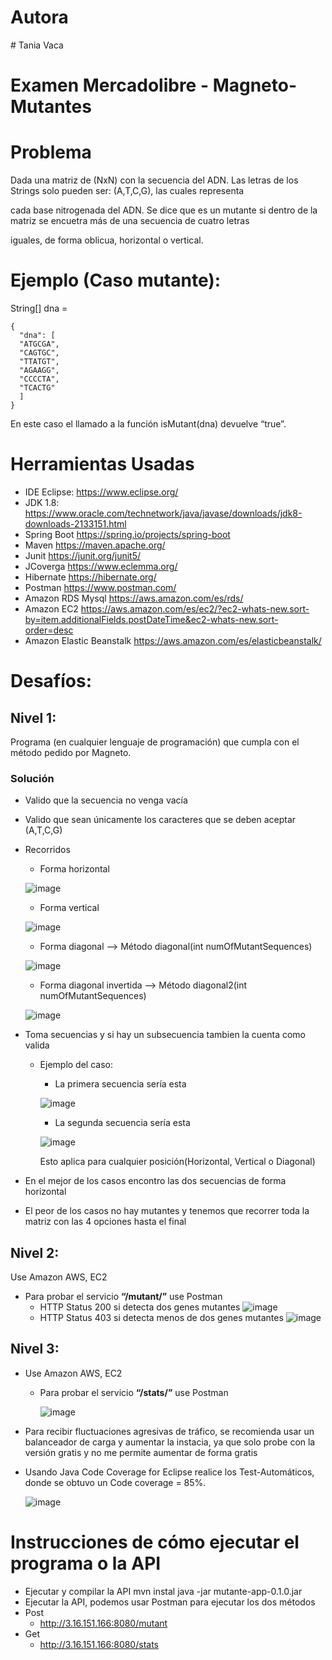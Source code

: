 
# Autora
﻿# Tania Vaca
 
# Examen Mercadolibre - Magneto-Mutantes

# Problema

Dada una matriz de (NxN) con la secuencia del ADN. Las letras de los Strings solo pueden ser: (A,T,C,G), las cuales representa 

cada base nitrogenada del ADN. Se dice que es un mutante si dentro de la matriz se encuetra más de una secuencia de cuatro letras

iguales, de forma oblicua, horizontal o vertical.

# Ejemplo (Caso mutante):

String[] dna = 

    {
      "dna": [
      "ATGCGA", 
      "CAGTGC",
      "TTATGT",
      "AGAAGG",
      "CCCCTA",
      "TCACTG"
      ]
    }
    
En este caso el llamado a la función isMutant(dna) devuelve “true”.

# Herramientas Usadas
-  IDE Eclipse: https://www.eclipse.org/
-  JDK 1.8: https://www.oracle.com/technetwork/java/javase/downloads/jdk8-downloads-2133151.html
-  Spring Boot https://spring.io/projects/spring-boot
-  Maven https://maven.apache.org/
-  Junit https://junit.org/junit5/
-  JCoverga https://www.eclemma.org/
-  Hibernate https://hibernate.org/
-  Postman https://www.postman.com/
-  Amazon RDS Mysql https://aws.amazon.com/es/rds/
-  Amazon EC2 https://aws.amazon.com/es/ec2/?ec2-whats-new.sort-by=item.additionalFields.postDateTime&ec2-whats-new.sort-order=desc
-  Amazon Elastic Beanstalk https://aws.amazon.com/es/elasticbeanstalk/

# Desafíos:

## Nivel 1:
   Programa (en cualquier lenguaje de programación) que cumpla con el método pedido por Magneto.
### Solución
   - Valido que la secuencia no venga vacía
   - Valido que sean únicamente los caracteres que se deben aceptar (A,T,C,G)
   - Recorridos
     -  Forma horizontal
     
     ![image](https://user-images.githubusercontent.com/16779783/116491654-fde5fe00-a85f-11eb-9924-0f2faae92102.png)

     -  Forma vertical

     ![image](https://user-images.githubusercontent.com/16779783/116491595-dd1da880-a85f-11eb-9b2e-eebf39a82e8a.png)
     
     -  Forma diagonal --> Método diagonal(int numOfMutantSequences)

     ![image](https://user-images.githubusercontent.com/16779783/116491722-25d56180-a860-11eb-86d7-0632e8e08002.png)
     
     -  Forma diagonal invertida  --> Método diagonal2(int numOfMutantSequences)

     ![image](https://user-images.githubusercontent.com/16779783/116491757-3be32200-a860-11eb-9dcc-b0c6436c293f.png)

   - Toma secuencias y si hay un subsecuencia tambien la cuenta como valida
     - Ejemplo del caso:
       - La primera secuencia sería esta
       
       ![image](https://user-images.githubusercontent.com/16779783/116491654-fde5fe00-a85f-11eb-9924-0f2faae92102.png)
       - La segunda secuencia sería esta

       ![image](https://user-images.githubusercontent.com/16779783/116491625-ec045b00-a85f-11eb-94fd-9419704a3e6d.png)
       
       Esto aplica para cualquier posición(Horizontal, Vertical o Diagonal)
   -  En el mejor de los casos encontro las dos secuencias de forma horizontal
   -  El peor de los casos no hay mutantes y tenemos que recorrer toda la matriz con las 4 opciones hasta el final

## Nivel 2:
Use Amazon AWS, EC2
   -  Para probar el servicio **“/mutant/”** use  Postman
      -   HTTP Status 200 si detecta dos genes mutantes
          ![image](https://user-images.githubusercontent.com/16779783/116492407-cc6e3200-a861-11eb-97d2-3b585d6bc42b.png)
      -   HTTP Status 403 si detecta menos de dos genes mutantes
          ![image](https://user-images.githubusercontent.com/16779783/116492718-98dfd780-a862-11eb-98ee-96f4cdbae33a.png)
          
## Nivel 3:
- Use Amazon AWS, EC2
   -  Para probar el servicio **“/stats/”** use  Postman

      ![image](https://user-images.githubusercontent.com/16779783/116492955-3dfab000-a863-11eb-972e-6bd0126a81e9.png)

- Para recibir fluctuaciones agresivas de tráfico, se recomienda usar un balanceador de carga y aumentar la instacia, ya que solo probe con la versión gratis y no me permite aumentar de forma gratis
- Usando Java Code Coverage for Eclipse realice los Test-Automáticos, donde se obtuvo un Code coverage = 85%.

  ![image](https://user-images.githubusercontent.com/16779783/116487709-35e84380-a856-11eb-8109-219aef5691ff.png)
  
# Instrucciones de cómo ejecutar el programa o la API
 - Ejecutar y compilar la API
          mvn instal
          java -jar mutante-app-0.1.0.jar
- Ejecutar la API, podemos usar Postman para ejecutar los dos métodos 
-   Post
    -   http://3.16.151.166:8080/mutant
-   Get
    -   http://3.16.151.166:8080/stats
